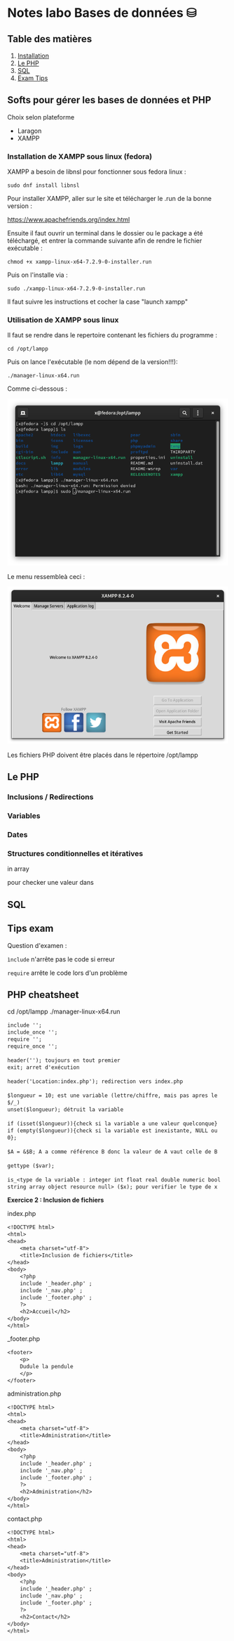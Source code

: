 # Notes labo Bases de données ⛁

## Table des matières

1. [Installation](#installation)
2. [Le PHP](#php)
3. [SQL](#sql)
4. [Exam Tips](#tips)

## Softs pour gérer les bases de données et PHP <a name="installation"></a>

Choix selon plateforme

* Laragon
* XAMPP

### Installation de XAMPP sous linux (fedora)

XAMPP a besoin de libnsl pour fonctionner sous fedora linux :

```
sudo dnf install libnsl
```

Pour installer XAMPP, aller sur le site et télécharger le .run de la bonne version :

https://www.apachefriends.org/index.html

Ensuite il faut ouvrir un terminal dans le dossier ou le package a été téléchargé, et entrer la commande suivante afin de rendre le fichier exécutable :
```
chmod +x xampp-linux-x64-7.2.9-0-installer.run
```

Puis on l'installe via :

```
sudo ./xampp-linux-x64-7.2.9-0-installer.run
```

Il faut suivre les instructions et cocher la case "launch xampp"


### Utilisation de XAMPP sous linux

Il faut se rendre dans le repertoire contenant les fichiers du programme :

```
cd /opt/lampp
```

Puis on lance l'exécutable (le nom dépend de la version!!!):

```
./manager-linux-x64.run
```

Comme ci-dessous :

![Alt text](<assets/images/Screenshot from 2023-10-10 15-15-13.png>)

Le menu ressembleà ceci :

![Alt text](<assets/images/Screenshot from 2023-10-10 15-15-22.png>)

Les fichiers PHP doivent être placés dans le répertoire /opt/lampp



## Le PHP <a name="php"></a>

### Inclusions / Redirections



### Variables

### Dates

### Structures conditionnelles et itératives

in array 

pour checker une valeur dans 

## SQL <a name="sql"></a>

## Tips exam <a name="tips"></a>

Question d'examen :

```ìnclude``` n'arrête pas le code si erreur

```require``` arrête le code lors d'un problème


## PHP cheatsheet

cd /opt/lampp
./manager-linux-x64.run
              
```
include '';
include_once '';
require '';
require_once '';

header(''); toujours en tout premier
exit; arret d'exécution

header('Location:index.php'); redirection vers index.php

$longueur = 10; est une variable (lettre/chiffre, mais pas apres le $/_)
unset($longueur); détruit la variable 

if (isset($longueur)){check si la variable a une valeur quelconque}
if (empty($longueur)){check si la variable est inexistante, NULL ou 0};

$A = &$B; A a comme référence B donc la valeur de A vaut celle de B

gettype ($var); 

is_<type de la variable : integer int float real double numeric bool string array object resource null> ($x); pour verifier le type de x
```

**Exercice 2 : Inclusion de fichiers**

index.php

```
<!DOCTYPE html>
<html>
<head>
    <meta charset="utf-8">
    <title>Inclusion de fichiers</title>
</head>
<body>
    <?php
    include '_header.php' ;
    include '_nav.php' ;
    include '_footer.php' ;
    ?>
    <h2>Accueil</h2>
</body>
</html>
```

_footer.php

```
<footer>
    <p>
    Dudule la pendule
    </p>
</footer>
```

administration.php

```
<!DOCTYPE html>
<html>
<head>
    <meta charset="utf-8">
    <title>Administration</title>
</head>
<body>
    <?php
    include '_header.php' ;
    include '_nav.php' ;
    include '_footer.php' ;
    ?>
    <h2>Administration</h2>
</body>
</html>
```

contact.php

```
<!DOCTYPE html>
<html>
<head>
    <meta charset="utf-8">
    <title>Administration</title>
</head>
<body>
    <?php
    include '_header.php' ;
    include '_nav.php' ;
    include '_footer.php' ;
    ?>
    <h2>Contact</h2>
</body>
</html>
```
